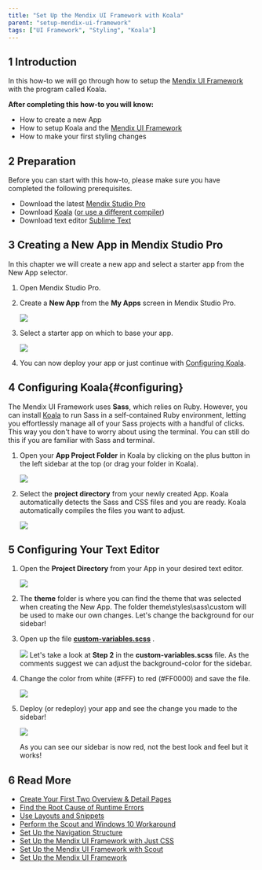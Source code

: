 ```yaml
---
title: "Set Up the Mendix UI Framework with Koala"
parent: "setup-mendix-ui-framework"
tags: ["UI Framework", "Styling", "Koala"]
---
```


## 1 Introduction

In this how-to we will go through how to setup the [Mendix UI Framework](https://ux.mendix.com/) with the program called Koala.

**After completing this how-to you will know:**

*   How to create a new App
*   How to setup Koala and the [Mendix UI Framework](https://ux.mendix.com/)
*   How to make your first styling changes

## 2 Preparation

Before you can start with this how-to, please make sure you have completed the following prerequisites.

*   Download the latest [Mendix Studio Pro](https://appstore.mendix.com)
*   Download [Koala](http://koala-app.com/) ([or use a different compiler](http://sass-lang.com/install))
*   Download text editor [Sublime Text](http://www.sublimetext.com/)

## 3 Creating a New App in Mendix Studio Pro

In this chapter we will create a new app and select a starter app from the New App selector.

1.  Open Mendix Studio Pro.
2.  Create a **New App** from the **My Apps** screen in Mendix Studio Pro.

    ![](attachments/18448712/18581487.png)

3.  Select a starter app on which to base your app.

    ![](attachments/18448712/18581488.png)

4.  You can now deploy your app or just continue with [Configuring Koala](#configuring).

## 4 Configuring Koala{#configuring}

The Mendix UI Framework uses **Sass**, which relies on Ruby. However, you can install [Koala](http://koala-app.com/) to run Sass in a self-contained Ruby environment, letting you effortlessly manage all of your Sass projects with a handful of clicks. This way you don't have to worry about using the terminal. You can still do this if you are familiar with Sass and terminal.

1.  Open your **App Project Folder** in Koala by clicking on the plus button in the left sidebar at the top (or drag your folder in Koala).

    ![](attachments/18448712/18581486.png)
2.  Select the **project directory** from your newly created App. Koala automatically detects the Sass and CSS files and you are ready. Koala automatically compiles the files you want to adjust.

    ![](attachments/18448712/18581485.png)

## 5 Configuring Your Text Editor

1.  Open the **Project Directory** from your App in your desired text editor.

    ![](attachments/18448712/18581502.png)
2.  The **theme** folder is where you can find the theme that was selected when creating the New App. The folder theme\styles\sass\custom will be used to make our own changes. Let's change the background for our sidebar!
3.  Open up the file <u>**custom-variables.scss**</u> .

     ![](attachments/18448712/18581503.png)
    Let's take a look at **Step 2** in the **custom-variables.scss** file. As the comments suggest we can adjust the background-color for the sidebar.
4.  Change the color from white (#FFF) to red (#FF0000) and save the file.

    ![](attachments/18448712/18581504.png)

5.  Deploy (or redeploy) your app and see the change you made to the sidebar!

    ![](attachments/18448712/18581499.png)

    As you can see our sidebar is now red, not the best look and feel but it works!

## 6 Read More

* [Create Your First Two Overview & Detail Pages](create-your-first-two-overview-and-detail-pages)
* [Find the Root Cause of Runtime Errors](../monitoring-troubleshooting/finding-the-root-cause-of-runtime-errors)
* [Use Layouts and Snippets](layouts-and-snippets)
* [Perform the Scout and Windows 10 Workaround](perform-scout-and-windows-10-workaround)
* [Set Up the Navigation Structure](../general/setting-up-the-navigation-structure)
* [Set Up the Mendix UI Framework with Just CSS](setup-mendix-ui-framework-with-just-css)
* [Set Up the Mendix UI Framework with Scout](setup-mendix-ui-framework-with-scout)
* [Set Up the Mendix UI Framework](setup-mendix-ui-framework)
